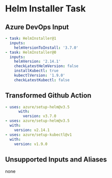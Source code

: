 # Helm Installer Task

## Azure DevOps Input

```yaml
- task: HelmInstaller@1
  inputs:
    helmVersionToInstall: '3.7.0'
- task: HelmInstaller@0
  inputs:
    helmVersion: '2.14.1'
    checkLatestHelmVersion: false
    installKubectl: true
    kubectlVersion: '1.9.0'
    checkLatestKubectl: false
```

## Transformed Github Action

```yaml
- uses: azure/setup-helm@v3.5
      with:
        version: v3.7.0
- uses: azure/setup-helm@v3.5
  with:
    version: v2.14.1
- uses: azure/setup-kubectl@v1
  with:
    version: v1.9.0
```

## Unsupported Inputs and Aliases
none
